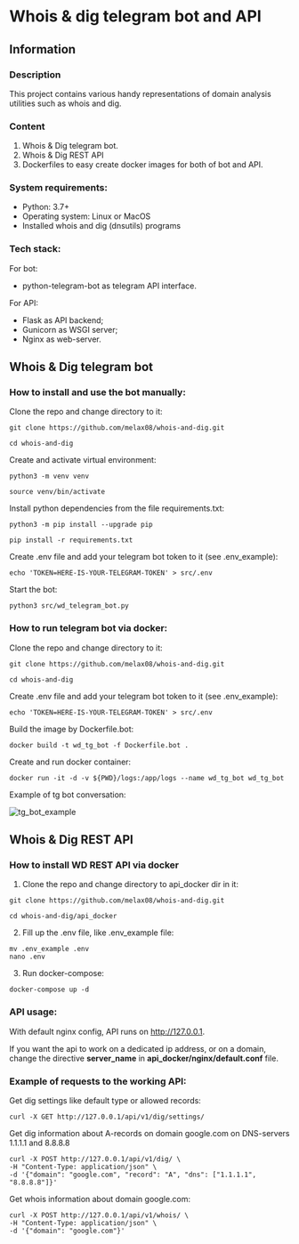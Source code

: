 # Whois & dig telegram bot and API

## Information

### Description
This project contains various handy representations of domain analysis utilities such as whois and dig.
### Content
1. Whois & Dig telegram bot.
2. Whois & Dig REST API
3. Dockerfiles to easy create docker images for both of bot and API.

### System requirements:

* Python: 3.7+
* Operating system: Linux or MacOS
* Installed whois and dig (dnsutils) programs

### Tech stack:
For bot: 
* python-telegram-bot as telegram API interface. 

For API: 
* Flask as API backend; 
* Gunicorn as WSGI server; 
* Nginx as web-server.

## Whois & Dig telegram bot

### How to install and use the bot manually:

Clone the repo and change directory to it:

```
git clone https://github.com/melax08/whois-and-dig.git
```

```
cd whois-and-dig
```

Create and activate virtual environment:

```
python3 -m venv venv
```

```
source venv/bin/activate
```

Install python dependencies from the file requirements.txt:

```
python3 -m pip install --upgrade pip
```

```
pip install -r requirements.txt
```

Create .env file and add your telegram bot token to it (see .env_example):

```
echo 'TOKEN=HERE-IS-YOUR-TELEGRAM-TOKEN' > src/.env
```

Start the bot:

```
python3 src/wd_telegram_bot.py
```

### How to run telegram bot via docker:
Clone the repo and change directory to it:

```
git clone https://github.com/melax08/whois-and-dig.git
```

```
cd whois-and-dig
```

Create .env file and add your telegram bot token to it (see .env_example):

```
echo 'TOKEN=HERE-IS-YOUR-TELEGRAM-TOKEN' > src/.env
```

Build the image by Dockerfile.bot:
```
docker build -t wd_tg_bot -f Dockerfile.bot .
```
Create and run docker container:
```
docker run -it -d -v ${PWD}/logs:/app/logs --name wd_tg_bot wd_tg_bot
```

Example of tg bot conversation:

![tg_bot_example](https://2241.ru/scr/example_of_bot.jpeg)

## Whois & Dig REST API

### How to install WD REST API via docker

1. Clone the repo and change directory to api_docker dir in it:

```
git clone https://github.com/melax08/whois-and-dig.git
```

```
cd whois-and-dig/api_docker
```
2. Fill up the .env file, like .env_example file:

```
mv .env_example .env
nano .env
```
3. Run docker-compose:
```
docker-compose up -d
```

### API usage:
With default nginx config, API runs on http://127.0.0.1.

If you want the api to work on a dedicated ip address, or on a domain, change the directive **server_name** in **api_docker/nginx/default.conf** file.

### Example of requests to the working API:


Get dig settings like default type or allowed records:
```shell
curl -X GET http://127.0.0.1/api/v1/dig/settings/
```

Get dig information about A-records on domain google.com on DNS-servers 1.1.1.1 and 8.8.8.8
```shell
curl -X POST http://127.0.0.1/api/v1/dig/ \
-H "Content-Type: application/json" \
-d '{"domain": "google.com", "record": "A", "dns": ["1.1.1.1", "8.8.8.8"]}'
```

Get whois information about domain google.com:
```shell
curl -X POST http://127.0.0.1/api/v1/whois/ \
-H "Content-Type: application/json" \
-d '{"domain": "google.com"}'
```